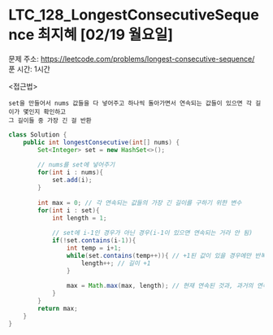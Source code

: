 #  LTC_128_LongestConsecutiveSequence 최지혜 [02/19 월요일] </br>
문제 주소: https://leetcode.com/problems/longest-consecutive-sequence/ </br>
푼 시간: 1시간 </br>

<접근법>
```
set을 만들어서 nums 값들을 다 넣어주고 하나씩 돌아가면서 연속되는 값들이 있으면 각 길이가 몇인지 확인하고
그 길이들 중 가장 긴 걸 반환
```


```java
class Solution {
    public int longestConsecutive(int[] nums) {
        Set<Integer> set = new HashSet<>();
        
        // nums를 set에 넣어주기
        for(int i : nums){
            set.add(i);
        }
        
        int max = 0; // 각 연속되는 값들의 가장 긴 길이를 구하기 위한 변수
        for(int i : set){
            int length = 1;
            
            // set에 i-1인 경우가 아닌 경우(i-1이 있으면 연속되는 거라 안 됨)
            if(!set.contains(i-1)){
                int temp = i+1;
                while(set.contains(temp++)){ // +1된 값이 있을 경우에만 반복
                    length++; // 길이 +1
                }
                
                max = Math.max(max, length); // 현재 연속된 것과, 과거의 연속된 값의 길이 비교
            }
        }
        return max;
    }
}

```


